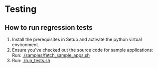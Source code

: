 # Testing

## How to run regression tests

1. Install the prerequisites in Setup and activate the python virtual environment
2. Ensure you've checked out the source code for sample applications: Run: [./samples/fetch_sample_apps.sh](./samples/fetch_sample_apps.sh)
3. Run: [./run_tests.sh](./run_tests.sh)
